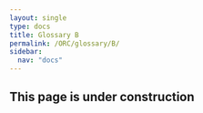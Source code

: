 ```yaml
---
layout: single
type: docs
title: Glossary B
permalink: /ORC/glossary/B/
sidebar:
  nav: "docs"
---
```


## This page is under construction
